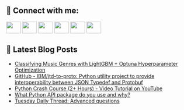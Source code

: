 ## 🔎 Connect with me:
[<img height="32" width="40" src="https://cdn.jsdelivr.net/npm/simple-icons@v5/icons/telegram.svg" />](https://t.me/bullbesh)
[<img height="32" width="40" src="https://cdn.jsdelivr.net/npm/simple-icons@v5/icons/vk.svg" />](https://vk.com/bullbesh)
[<img height="32" width="40" src="https://cdn.jsdelivr.net/npm/simple-icons@v5/icons/twitter.svg" />](https://twitter.com/bullbesh1)
[<img height="32" width="40" src="https://cdn.jsdelivr.net/npm/simple-icons@v5/icons/instagram.svg" />](https://www.instagram.com/bullbesh)
[<img height="32" width="40" src="https://cdn.jsdelivr.net/npm/simple-icons@v5/icons/reddit.svg" />](https://www.reddit.com/user/bullbesh)
[<img height="32" width="40" src="https://cdn.jsdelivr.net/npm/simple-icons@v5/icons/youtube.svg" />](https://www.youtube.com/channel/UCtfjRs6uzgq5mfm8S06WTcg)

## 📕 Latest Blog Posts
<!-- BLOG-POST-LIST:START -->
- [Classifying Music Genres with LightGBM + Optuna Hyperparameter Optimization](https://www.reddit.com/r/Python/comments/vmgx34/classifying_music_genres_with_lightgbm_optuna/)
- [GitHub - IBM/jtd-to-proto: Python utility project to provide interoperability between JSON Typedef and Protobuf](https://www.reddit.com/r/Python/comments/vmfad7/github_ibmjtdtoproto_python_utility_project_to/)
- [Python Crash Course &lpar;2+ Hours&rpar; - Video Tutorial on YouTube](https://www.reddit.com/r/Python/comments/vmeoog/python_crash_course_2_hours_video_tutorial_on/)
- [What Python API package do you use and why?](https://www.reddit.com/r/Python/comments/vmdbjc/what_python_api_package_do_you_use_and_why/)
- [Tuesday Daily Thread: Advanced questions](https://www.reddit.com/r/Python/comments/vm987h/tuesday_daily_thread_advanced_questions/)
<!-- BLOG-POST-LIST:END -->
